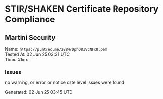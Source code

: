 # STIR/SHAKEN Certificate Repository Compliance

## Martini Security

Name: `https://p.mtsec.me/2884/DphO8IVcNFx8.pem`\
Tested At: 02 Jun 25 03:31 UTC\
Time: 51ms

### Issues

no warning, or error, or notice date level issues were found

Generated: 02 Jun 25 03:45 UTC